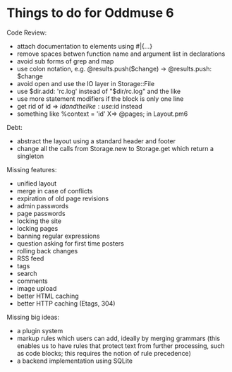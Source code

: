 # Things to do for Oddmuse 6

Code Review:

- attach documentation to elements using #|{...}
- remove spaces betwen function name and argument list in declarations
- avoid sub forms of grep and map
- use colon notation, e.g. @results.push($change) → @results.push: $change
- avoid open and use the IO layer in Storage::File
- use $dir.add: 'rc.log' instead of "$dir/rc.log" and the like
- use more statement modifiers if the block is only one line
- get rid of id => $id and the like: use :$id instead
- something like %context<pages> = 'id' X=> @pages; in Layout.pm6

Debt:

- abstract the layout using a standard header and footer
- change all the calls from Storage.new to Storage.get which return a
  singleton

Missing features:

- unified layout
- merge in case of conflicts
- expiration of old page revisions
- admin passwords
- page passwords
- locking the site
- locking pages
- banning regular expressions
- question asking for first time posters
- rolling back changes
- RSS feed
- tags
- search
- comments
- image upload
- better HTML caching
- better HTTP caching (Etags, 304)

Missing big ideas:

- a plugin system
- markup rules which users can add, ideally by merging grammars (this
  enables us to have rules that protect text from further processing,
  such as code blocks; this requires the notion of rule precedence)
- a backend implementation using SQLite
